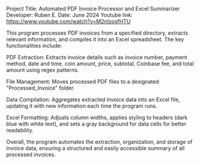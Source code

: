 Project Title: Automated PDF Invoice Processor and Excel Summarizer
Developer: Ruben E.
Date: June 2024
Youtube link: https://www.youtube.com/watch?v=M2nIzosfHTU

This program processes PDF invoices from a specified directory, extracts relevant information, and compiles it into an Excel spreadsheet. The key functionalities include:

PDF Extraction: Extracts invoice details such as invoice number, payment method, date and time, coin amount, price, subtotal, Coinbase fee, and total amount using regex patterns.

File Management: Moves processed PDF files to a designated "Processed_Invoice" folder.

Data Compilation: Aggregates extracted invoice data into an Excel file, updating it with new information each time the program runs.

Excel Formatting: Adjusts column widths, applies styling to headers (dark blue with white text), and sets a gray background for data cells for better readability.

Overall, the program automates the extraction, organization, and storage of invoice data, ensuring a structured and easily accessible summary of all processed invoices.
